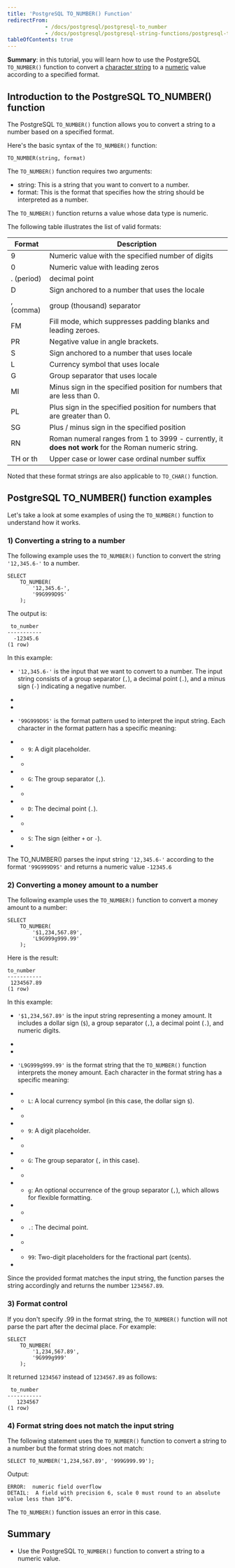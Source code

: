 ```yaml
---
title: 'PostgreSQL TO_NUMBER() Function'
redirectFrom:
            - /docs/postgresql/postgresql-to_number 
            - /docs/postgresql/postgresql-string-functions/postgresql-to_number/
tableOfContents: true
---
```


**Summary**: in this tutorial, you will learn how to use the PostgreSQL `TO_NUMBER()` function to convert a [character string](/docs/postgresql/postgresql-char-varchar-text/) to a [numeric](https://www.postgresqltutorial.com/postgresql-tutorial/postgresql-numeric) value according to a specified format.

## Introduction to the PostgreSQL TO_NUMBER() function

The PostgreSQL `TO_NUMBER()` function allows you to convert a string to a number based on a specified format.

Here's the basic syntax of the `TO_NUMBER()` function:

```
TO_NUMBER(string, format)
```

The `TO_NUMBER()` function requires two arguments:

- string: This is a string that you want to convert to a number.
- format: This is the format that specifies how the string should be interpreted as a number.

The `TO_NUMBER()` function returns a value whose data type is numeric.

The following table illustrates the list of valid formats:

| Format     | Description                                                                                         |
| ---------- | --------------------------------------------------------------------------------------------------- |
| 9          | Numeric value with the specified number of digits                                                   |
| 0          | Numeric value with leading zeros                                                                    |
| . (period) | decimal point                                                                                       |
| D          | Sign anchored to a number that uses the locale                                                      |
| , (comma)  | group (thousand) separator                                                                          |
| FM         | Fill mode, which suppresses padding blanks and leading zeroes.                                      |
| PR         | Negative value in angle brackets.                                                                   |
| S          | Sign anchored to a number that uses locale                                                          |
| L          | Currency symbol that uses locale                                                                    |
| G          | Group separator that uses locale                                                                    |
| MI         | Minus sign in the specified position for numbers that are less than 0.                              |
| PL         | Plus sign in the specified position for numbers that are greater than 0.                            |
| SG         | Plus / minus sign in the specified position                                                         |
| RN         | Roman numeral ranges from 1 to 3999 - currently, it **does not work** for the Roman numeric string. |
| TH or th   | Upper case or lower case ordinal number suffix                                                      |

Noted that these format strings are also applicable to `TO_CHAR()` function.

## PostgreSQL TO_NUMBER() function examples

Let's take a look at some examples of using the `TO_NUMBER()` function to understand how it works.

### 1) Converting a string to a number

The following example uses the `TO_NUMBER()` function to convert the string `'12,345.6-'` to a number.

```
SELECT
    TO_NUMBER(
        '12,345.6-',
        '99G999D9S'
    );
```

The output is:

```
 to_number
-----------
  -12345.6
(1 row)
```

In this example:

- `'12,345.6-'` is the input that we want to convert to a number. The input string consists of a group separator (`,`), a decimal point (`.`), and a minus sign (`-`) indicating a negative number.

-

-
- `'99G999D9S'` is the format pattern used to interpret the input string. Each character in the format pattern has a specific meaning:

- - `9`: A digit placeholder.
- -
- - `G`: The group separator (`,`).
- -
- - `D`: The decimal point (`.`).
- -
- - `S`: The sign (either `+` or `-`).

-

The TO_NUMBER() parses the input string `'12,345.6-'` according to the format `'99G999D9S'` and returns a numeric value `-12345.6`

### 2) Converting a money amount to a number

The following example uses the `TO_NUMBER()` function to convert a money amount to a number:

```
SELECT
    TO_NUMBER(
        '$1,234,567.89',
        'L9G999g999.99'
    );
```

Here is the result:

```
to_number
-----------
 1234567.89
(1 row)
```

In this example:

- `'$1,234,567.89'` is the input string representing a money amount. It includes a dollar sign (`$`), a group separator (`,`), a decimal point (`.`), and numeric digits.

-

-
- `'L9G999g999.99'` is the format string that the `TO_NUMBER()` function interprets the money amount. Each character in the format string has a specific meaning:

- - `L`: A local currency symbol (in this case, the dollar sign `$`).
- -
- - `9`: A digit placeholder.
- -
- - `G`: The group separator (`,` in this case).
- -
- - `g`: An optional occurrence of the group separator (`,`), which allows for flexible formatting.
- -
- - `.`: The decimal point.
- -
- - `99`: Two-digit placeholders for the fractional part (cents).

-

Since the provided format matches the input string, the function parses the string accordingly and returns the number `1234567.89`.

### 3) Format control

If you don't specify .99 in the format string, the `TO_NUMBER()` function will not parse the part after the decimal place. For example:

```
SELECT
    TO_NUMBER(
        '1,234,567.89',
        '9G999g999'
    );
```

It returned `1234567` instead of `1234567.89` as follows:

```
 to_number
-----------
   1234567
(1 row)
```

### 4) Format string does not match the input string

The following statement uses the `TO_NUMBER()` function to convert a string to a number but the format string does not match:

```
SELECT TO_NUMBER('1,234,567.89', '999G999.99');
```

Output:

```
ERROR:  numeric field overflow
DETAIL:  A field with precision 6, scale 0 must round to an absolute value less than 10^6.
```

The `TO_NUMBER()` function issues an error in this case.

## Summary

- Use the PostgreSQL `TO_NUMBER()` function to convert a string to a numeric value.
